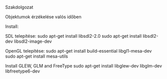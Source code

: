 Szakdolgozat

Objektumok érzékelése valós időben

Install:

SDL telepítése:
sudo apt-get install libsdl2-2.0
sudo apt-get install libsdl2-dev libsdl2-image-dev

OpenGL telepítése:
sudo apt-get install build-essential libgl1-mesa-dev 
sudo apt-get install mesa-utils

Install GLEW, GLM and FreeType
sudo apt-get install libglew-dev libglm-dev libfreetype6-dev
